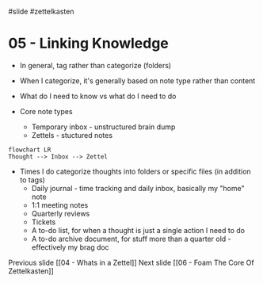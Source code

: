 #slide #zettelkasten

# 05 - Linking Knowledge

- In general, tag rather than categorize (folders)
- When I categorize, it's generally based on note type rather than content
- What do I need to know vs what do I need to do

- Core note types
  - Temporary inbox - unstructured brain dump
  - Zettels - stuctured notes

``` mermaid
flowchart LR
Thought --> Inbox --> Zettel
```

- Times I do categorize thoughts into folders or specific files (in addition to tags)
  - Daily journal - time tracking and daily inbox, basically my "home" note
  - 1:1 meeting notes
  - Quarterly reviews
  - Tickets
  - A to-do list, for when a thought is just a single action I need to do
  - A to-do archive document, for stuff more than a quarter old - effectively my brag doc

Previous slide [[04 - Whats in a Zettel]]
Next slide [[06 - Foam The Core Of Zettelkasten]]